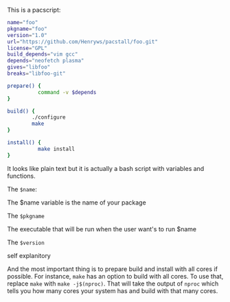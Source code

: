 This is a pacscript:

```bash
name="foo"
pkgname="foo"
version="1.0"
url="https://github.com/Henryws/pacstall/foo.git"
license="GPL"
build_depends="vim gcc"
depends="neofetch plasma"
gives="libfoo"
breaks="libfoo-git"

prepare() {
          command -v $depends
}

build() {
        ./configure
        make
}

install() {
          make install
}
```

It looks like plain text but it is actually a bash script with variables and functions.

The `$name`:

The \$name variable is the name of your package

The `$pkgname`

The executable that will be run when the user want's to run \$name

The `$version`

self explanitory

And the most important thing is to prepare build and install with all cores if possible. For instance, `make` has an option to build with all cores. To use that, replace `make` with `make -j$(nproc)`. That will take the output of `nproc` which tells you how many cores your system has and build with that many cores.
